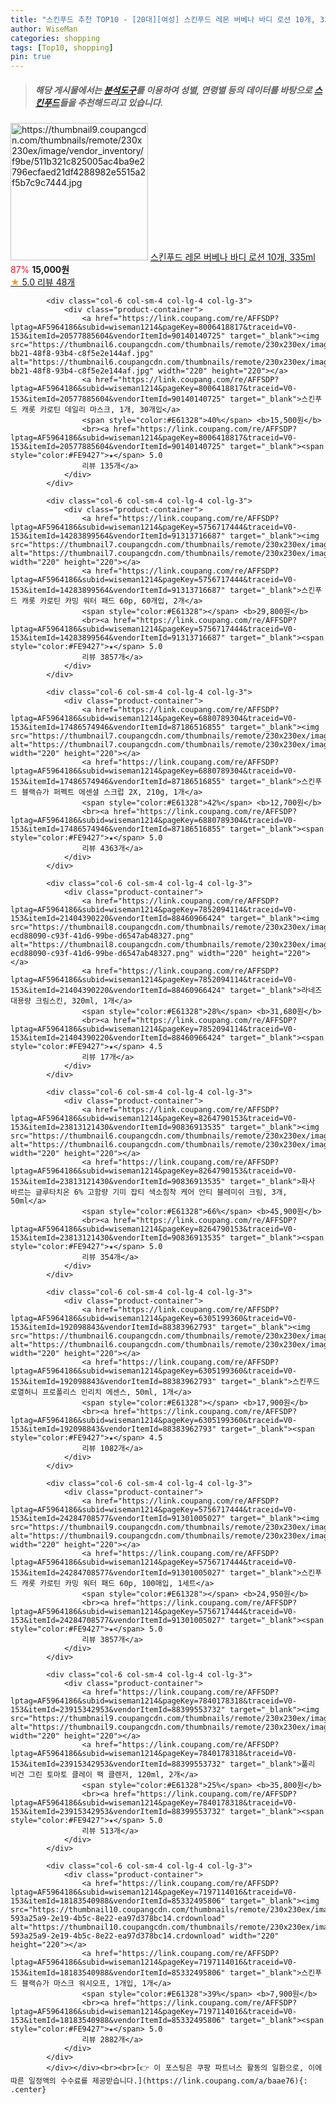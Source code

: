 ```yaml
---
title: "스킨푸드 추천 TOP10 - [20대][여성] 스킨푸드 레몬 버베나 바디 로션 10개, 335ml"
author: WiseMan
categories: shopping
tags: [Top10, shopping]
pin: true
---
```


> ##### 해당 게시물에서는 [**분석도구**](https://itemscout.io/)를 이용하여 **성별**, **연령별** 등의 데이터를 바탕으로 [**스킨푸드**](https://link.coupang.com/a/baae76)들을 추천해드리고 있습니다.
<div class="container"><div class="row">
            <div class="col-6 col-sm-4 col-lg-4 col-lg-3">
                <div class="product-container">
                    <a href="https://link.coupang.com/re/AFFSDP?lptag=AF5964186&subid=wiseman1214&pageKey=7510353559&traceid=V0-153&itemId=20853929895&vendorItemId=87921444546" target="_blank"><img src="https://thumbnail9.coupangcdn.com/thumbnails/remote/230x230ex/image/vendor_inventory/f9be/511b321c825005ac4ba9e2796ecfaed21df4288982e5515a2f5b7c9c7444.jpg" alt="https://thumbnail9.coupangcdn.com/thumbnails/remote/230x230ex/image/vendor_inventory/f9be/511b321c825005ac4ba9e2796ecfaed21df4288982e5515a2f5b7c9c7444.jpg" width="220" height="220"></a>
                    <a href="https://link.coupang.com/re/AFFSDP?lptag=AF5964186&subid=wiseman1214&pageKey=7510353559&traceid=V0-153&itemId=20853929895&vendorItemId=87921444546" target="_blank">스킨푸드 레몬 버베나 바디 로션 10개, 335ml</a>
                    <span style="color:#E61328">87%</span> <b>15,000원</b>
                    <br><a href="https://link.coupang.com/re/AFFSDP?lptag=AF5964186&subid=wiseman1214&pageKey=7510353559&traceid=V0-153&itemId=20853929895&vendorItemId=87921444546" target="_blank"><span style="color:#FE9427">★</span> 5.0
                    리뷰 48개</a>
                </div>
            </div>
            
            <div class="col-6 col-sm-4 col-lg-4 col-lg-3">
                <div class="product-container">
                    <a href="https://link.coupang.com/re/AFFSDP?lptag=AF5964186&subid=wiseman1214&pageKey=8006418817&traceid=V0-153&itemId=20577885604&vendorItemId=90140140725" target="_blank"><img src="https://thumbnail6.coupangcdn.com/thumbnails/remote/230x230ex/image/retail/images/2024/05/30/10/3/c2202eaa-bb21-48f8-93b4-c8f5e2e144af.jpg" alt="https://thumbnail6.coupangcdn.com/thumbnails/remote/230x230ex/image/retail/images/2024/05/30/10/3/c2202eaa-bb21-48f8-93b4-c8f5e2e144af.jpg" width="220" height="220"></a>
                    <a href="https://link.coupang.com/re/AFFSDP?lptag=AF5964186&subid=wiseman1214&pageKey=8006418817&traceid=V0-153&itemId=20577885604&vendorItemId=90140140725" target="_blank">스킨푸드 캐롯 카로틴 데일리 마스크, 1개, 30개입</a>
                    <span style="color:#E61328">40%</span> <b>15,500원</b>
                    <br><a href="https://link.coupang.com/re/AFFSDP?lptag=AF5964186&subid=wiseman1214&pageKey=8006418817&traceid=V0-153&itemId=20577885604&vendorItemId=90140140725" target="_blank"><span style="color:#FE9427">★</span> 5.0
                    리뷰 135개</a>
                </div>
            </div>
            
            <div class="col-6 col-sm-4 col-lg-4 col-lg-3">
                <div class="product-container">
                    <a href="https://link.coupang.com/re/AFFSDP?lptag=AF5964186&subid=wiseman1214&pageKey=5756717444&traceid=V0-153&itemId=14283899564&vendorItemId=91313716687" target="_blank"><img src="https://thumbnail7.coupangcdn.com/thumbnails/remote/230x230ex/image/vendor_inventory/275e/fff900cdad23e85bbd8439a9dec3dc98fe86c9cd8f22860ca056816a66b7.jpg" alt="https://thumbnail7.coupangcdn.com/thumbnails/remote/230x230ex/image/vendor_inventory/275e/fff900cdad23e85bbd8439a9dec3dc98fe86c9cd8f22860ca056816a66b7.jpg" width="220" height="220"></a>
                    <a href="https://link.coupang.com/re/AFFSDP?lptag=AF5964186&subid=wiseman1214&pageKey=5756717444&traceid=V0-153&itemId=14283899564&vendorItemId=91313716687" target="_blank">스킨푸드 캐롯 카로틴 카밍 워터 패드 60p, 60개입, 2개</a>
                    <span style="color:#E61328"></span> <b>29,800원</b>
                    <br><a href="https://link.coupang.com/re/AFFSDP?lptag=AF5964186&subid=wiseman1214&pageKey=5756717444&traceid=V0-153&itemId=14283899564&vendorItemId=91313716687" target="_blank"><span style="color:#FE9427">★</span> 5.0
                    리뷰 3857개</a>
                </div>
            </div>
            
            <div class="col-6 col-sm-4 col-lg-4 col-lg-3">
                <div class="product-container">
                    <a href="https://link.coupang.com/re/AFFSDP?lptag=AF5964186&subid=wiseman1214&pageKey=6880789304&traceid=V0-153&itemId=17486574946&vendorItemId=87186516855" target="_blank"><img src="https://thumbnail7.coupangcdn.com/thumbnails/remote/230x230ex/image/1025_amir_coupang_oct_80k/03ae/38603ee275be0ea0c88d2d3414c7c6802eb2a7a6c765e9ec78c668c76ebc.jpg" alt="https://thumbnail7.coupangcdn.com/thumbnails/remote/230x230ex/image/1025_amir_coupang_oct_80k/03ae/38603ee275be0ea0c88d2d3414c7c6802eb2a7a6c765e9ec78c668c76ebc.jpg" width="220" height="220"></a>
                    <a href="https://link.coupang.com/re/AFFSDP?lptag=AF5964186&subid=wiseman1214&pageKey=6880789304&traceid=V0-153&itemId=17486574946&vendorItemId=87186516855" target="_blank">스킨푸드 블랙슈가 퍼펙트 에센셜 스크럽 2X, 210g, 1개</a>
                    <span style="color:#E61328">42%</span> <b>12,700원</b>
                    <br><a href="https://link.coupang.com/re/AFFSDP?lptag=AF5964186&subid=wiseman1214&pageKey=6880789304&traceid=V0-153&itemId=17486574946&vendorItemId=87186516855" target="_blank"><span style="color:#FE9427">★</span> 5.0
                    리뷰 4363개</a>
                </div>
            </div>
            
            <div class="col-6 col-sm-4 col-lg-4 col-lg-3">
                <div class="product-container">
                    <a href="https://link.coupang.com/re/AFFSDP?lptag=AF5964186&subid=wiseman1214&pageKey=7852094114&traceid=V0-153&itemId=21404390220&vendorItemId=88460966424" target="_blank"><img src="https://thumbnail8.coupangcdn.com/thumbnails/remote/230x230ex/image/retail/images/787985756369460-ecd88090-c93f-41d6-99be-d6547ab48327.png" alt="https://thumbnail8.coupangcdn.com/thumbnails/remote/230x230ex/image/retail/images/787985756369460-ecd88090-c93f-41d6-99be-d6547ab48327.png" width="220" height="220"></a>
                    <a href="https://link.coupang.com/re/AFFSDP?lptag=AF5964186&subid=wiseman1214&pageKey=7852094114&traceid=V0-153&itemId=21404390220&vendorItemId=88460966424" target="_blank">라네즈 대용량 크림스킨, 320ml, 1개</a>
                    <span style="color:#E61328">28%</span> <b>31,680원</b>
                    <br><a href="https://link.coupang.com/re/AFFSDP?lptag=AF5964186&subid=wiseman1214&pageKey=7852094114&traceid=V0-153&itemId=21404390220&vendorItemId=88460966424" target="_blank"><span style="color:#FE9427">★</span> 4.5
                    리뷰 17개</a>
                </div>
            </div>
            
            <div class="col-6 col-sm-4 col-lg-4 col-lg-3">
                <div class="product-container">
                    <a href="https://link.coupang.com/re/AFFSDP?lptag=AF5964186&subid=wiseman1214&pageKey=8264790153&traceid=V0-153&itemId=23813121430&vendorItemId=90836913535" target="_blank"><img src="https://thumbnail6.coupangcdn.com/thumbnails/remote/230x230ex/image/vendor_inventory/5cb8/0e39e32ccbf0aa33d60d57de61cf20dac6c17b476e947dd93ae2cb6f3621.jpg" alt="https://thumbnail6.coupangcdn.com/thumbnails/remote/230x230ex/image/vendor_inventory/5cb8/0e39e32ccbf0aa33d60d57de61cf20dac6c17b476e947dd93ae2cb6f3621.jpg" width="220" height="220"></a>
                    <a href="https://link.coupang.com/re/AFFSDP?lptag=AF5964186&subid=wiseman1214&pageKey=8264790153&traceid=V0-153&itemId=23813121430&vendorItemId=90836913535" target="_blank">화사 바르는 글루타치온 6% 고함량 기미 잡티 색소침착 케어 안티 블레미쉬 크림, 3개, 50ml</a>
                    <span style="color:#E61328">66%</span> <b>45,900원</b>
                    <br><a href="https://link.coupang.com/re/AFFSDP?lptag=AF5964186&subid=wiseman1214&pageKey=8264790153&traceid=V0-153&itemId=23813121430&vendorItemId=90836913535" target="_blank"><span style="color:#FE9427">★</span> 5.0
                    리뷰 354개</a>
                </div>
            </div>
            
            <div class="col-6 col-sm-4 col-lg-4 col-lg-3">
                <div class="product-container">
                    <a href="https://link.coupang.com/re/AFFSDP?lptag=AF5964186&subid=wiseman1214&pageKey=6305199360&traceid=V0-153&itemId=192098843&vendorItemId=88383962793" target="_blank"><img src="https://thumbnail6.coupangcdn.com/thumbnails/remote/230x230ex/image/1025_amir_coupang_oct_80k/ab15/1fa6164b4425dd6e2ff6399731d9d8eded26f26974cd9037c38c6912e1e0.jpg" alt="https://thumbnail6.coupangcdn.com/thumbnails/remote/230x230ex/image/1025_amir_coupang_oct_80k/ab15/1fa6164b4425dd6e2ff6399731d9d8eded26f26974cd9037c38c6912e1e0.jpg" width="220" height="220"></a>
                    <a href="https://link.coupang.com/re/AFFSDP?lptag=AF5964186&subid=wiseman1214&pageKey=6305199360&traceid=V0-153&itemId=192098843&vendorItemId=88383962793" target="_blank">스킨푸드 로열허니 프로폴리스 인리치 에센스, 50ml, 1개</a>
                    <span style="color:#E61328"></span> <b>17,900원</b>
                    <br><a href="https://link.coupang.com/re/AFFSDP?lptag=AF5964186&subid=wiseman1214&pageKey=6305199360&traceid=V0-153&itemId=192098843&vendorItemId=88383962793" target="_blank"><span style="color:#FE9427">★</span> 4.5
                    리뷰 1082개</a>
                </div>
            </div>
            
            <div class="col-6 col-sm-4 col-lg-4 col-lg-3">
                <div class="product-container">
                    <a href="https://link.coupang.com/re/AFFSDP?lptag=AF5964186&subid=wiseman1214&pageKey=5756717444&traceid=V0-153&itemId=24284708577&vendorItemId=91301005027" target="_blank"><img src="https://thumbnail9.coupangcdn.com/thumbnails/remote/230x230ex/image/vendor_inventory/c35c/7cc714e62181343dde3789ee7c2af2b932dc4411f1b787ab196389a213dd.jpg" alt="https://thumbnail9.coupangcdn.com/thumbnails/remote/230x230ex/image/vendor_inventory/c35c/7cc714e62181343dde3789ee7c2af2b932dc4411f1b787ab196389a213dd.jpg" width="220" height="220"></a>
                    <a href="https://link.coupang.com/re/AFFSDP?lptag=AF5964186&subid=wiseman1214&pageKey=5756717444&traceid=V0-153&itemId=24284708577&vendorItemId=91301005027" target="_blank">스킨푸드 캐롯 카로틴 카밍 워터 패드 60p, 100매입, 1세트</a>
                    <span style="color:#E61328"></span> <b>24,950원</b>
                    <br><a href="https://link.coupang.com/re/AFFSDP?lptag=AF5964186&subid=wiseman1214&pageKey=5756717444&traceid=V0-153&itemId=24284708577&vendorItemId=91301005027" target="_blank"><span style="color:#FE9427">★</span> 5.0
                    리뷰 3857개</a>
                </div>
            </div>
            
            <div class="col-6 col-sm-4 col-lg-4 col-lg-3">
                <div class="product-container">
                    <a href="https://link.coupang.com/re/AFFSDP?lptag=AF5964186&subid=wiseman1214&pageKey=7840178318&traceid=V0-153&itemId=23915342953&vendorItemId=88399553732" target="_blank"><img src="https://thumbnail9.coupangcdn.com/thumbnails/remote/230x230ex/image/vendor_inventory/679e/1b6b94804e9028089bb0b63636204b640bee959ae2ae6b5f0c1122e77540.jpg" alt="https://thumbnail9.coupangcdn.com/thumbnails/remote/230x230ex/image/vendor_inventory/679e/1b6b94804e9028089bb0b63636204b640bee959ae2ae6b5f0c1122e77540.jpg" width="220" height="220"></a>
                    <a href="https://link.coupang.com/re/AFFSDP?lptag=AF5964186&subid=wiseman1214&pageKey=7840178318&traceid=V0-153&itemId=23915342953&vendorItemId=88399553732" target="_blank">풀리 비건 그린 토마토 클레이 팩 클렌저, 120ml, 2개</a>
                    <span style="color:#E61328">25%</span> <b>35,800원</b>
                    <br><a href="https://link.coupang.com/re/AFFSDP?lptag=AF5964186&subid=wiseman1214&pageKey=7840178318&traceid=V0-153&itemId=23915342953&vendorItemId=88399553732" target="_blank"><span style="color:#FE9427">★</span> 5.0
                    리뷰 513개</a>
                </div>
            </div>
            
            <div class="col-6 col-sm-4 col-lg-4 col-lg-3">
                <div class="product-container">
                    <a href="https://link.coupang.com/re/AFFSDP?lptag=AF5964186&subid=wiseman1214&pageKey=7197114016&traceid=V0-153&itemId=18183540988&vendorItemId=85332495806" target="_blank"><img src="https://thumbnail10.coupangcdn.com/thumbnails/remote/230x230ex/image/retail/images/11954118291434-593a25a9-2e19-4b5c-8e22-ea97d378bc14.crdownload" alt="https://thumbnail10.coupangcdn.com/thumbnails/remote/230x230ex/image/retail/images/11954118291434-593a25a9-2e19-4b5c-8e22-ea97d378bc14.crdownload" width="220" height="220"></a>
                    <a href="https://link.coupang.com/re/AFFSDP?lptag=AF5964186&subid=wiseman1214&pageKey=7197114016&traceid=V0-153&itemId=18183540988&vendorItemId=85332495806" target="_blank">스킨푸드 블랙슈가 마스크 워시오프, 1개입, 1개</a>
                    <span style="color:#E61328">39%</span> <b>7,900원</b>
                    <br><a href="https://link.coupang.com/re/AFFSDP?lptag=AF5964186&subid=wiseman1214&pageKey=7197114016&traceid=V0-153&itemId=18183540988&vendorItemId=85332495806" target="_blank"><span style="color:#FE9427">★</span> 5.0
                    리뷰 2882개</a>
                </div>
            </div>
            </div></div><br><br>[👉 이 포스팅은 쿠팡 파트너스 활동의 일환으로, 이에 따른 일정액의 수수료를 제공받습니다.](https://link.coupang.com/a/baae76){: .center}